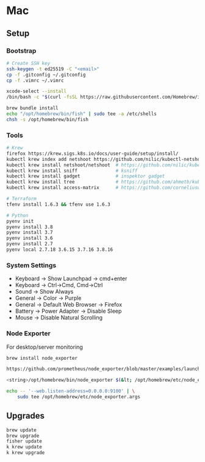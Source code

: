 # Mac

## Setup

### Bootstrap

```bash
# Create SSH key
ssh-keygen -t ed25519 -C "<email>"
cp -f .gitconfig ~/.gitconfig
cp -f .vimrc ~/.vimrc

xcode-select --install
/bin/bash -c "$(curl -fsSL https://raw.githubusercontent.com/Homebrew/install/HEAD/install.sh)"

brew bundle install
echo "/opt/homebrew/bin/fish" | sudo tee -a /etc/shells
chsh -s /opt/homebrew/bin/fish
```

### Tools

```bash
# Krew
firefox https://krew.sigs.k8s.io/docs/user-guide/setup/install/
kubectl krew index add netshoot https://github.com/nilic/kubectl-netshoot.git
kubectl krew install netshoot/netshoot  # https://github.com/nilic/kubectl-netshoot
kubectl krew install sniff              # ksniff
kubectl krew install gadget             # inspektor gadget
kubectl krew install tree               # https://github.com/ahmetb/kubectl-tree
kubectl krew install access-matrix      # https://github.com/corneliusweig/rakkess

# Terraform
tfenv install 1.6.3 && tfenv use 1.6.3

# Python
pyenv init
pyenv install 3.8
pyenv install 3.7
pyenv install 3.6
pyenv install 2.7
pyenv local 2.7.18 3.6.15 3.7.16 3.8.16
```

### System Settings

- Keyboard -> Show Launchpad -> cmd+enter
- Keyboard -> Ctrl->Cmd, Cmd->Ctrl
- Sound -> Show Always
- General -> Color -> Purple
- General -> Default Web Browser -> Firefox
- Battery -> Power Adapter -> Disable Sleep
- Mouse -> Disable Natural Scrolling

### Node Exporter

For desktop/server monitoring

```bash
brew install node_exporter

https://github.com/prometheus/node_exporter/blob/master/examples/launchctl/README.md

<string>/opt/homebrew/bin/node_exporter $(&lt; /opt/homebrew/etc/node_exporter.args)</string>

echo -- '--web.listen-address=0.0.0.0:9100' | \
	sudo tee /opt/homebrew/etc/node_exporter.args
```

## Upgrades

```sh
brew update
brew upgrade
fisher update
k krew update
k krew upgrade
```
